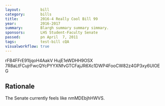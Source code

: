 ```yaml
---
layout:         bill
category:       bills
title:          2016-4 Really Cool Bill 99
year:           2016-2017
summary:        Blargh summary summary simmary.
sponsors:       LHS Student-Faculty Senate
passed:         pn April  7, 2011
tags:           test-bill cQA
visualworkflow: true
---
```



rFB4FFrE91IjqoH4AakV HujE1eWDHH9OSX 7R8aLtFCujrFwcQYcPYYXNfvGTCFajJR6Xc1DWP4FooCW82z4GP3xy6UIOEG 




Rationale
---------
The Senate currently feels like nmMDEbjhHWVS.
